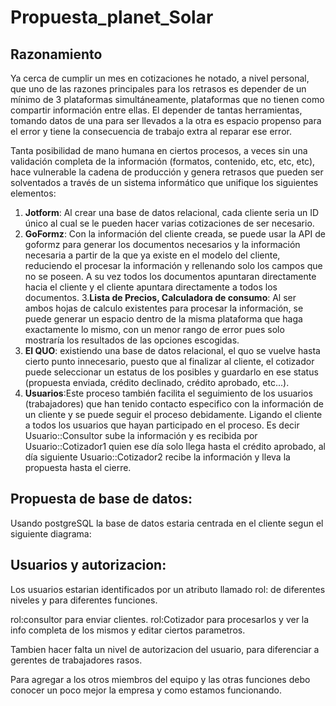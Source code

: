 # Propuesta_planet_Solar

## Razonamiento

Ya cerca de cumplir un mes en cotizaciones he notado, a nivel personal, que uno de las razones principales para los retrasos es depender de un mínimo de 3 plataformas simultáneamente, plataformas que no tienen como compartir información entre ellas. El depender de tantas herramientas, tomando datos de una para ser llevados a la otra es espacio propenso para el error y tiene la consecuencia de trabajo extra al reparar ese error.

Tanta posibilidad de mano humana en ciertos procesos, a veces sin una validación completa de la información (formatos, contenido, etc, etc, etc), hace vulnerable la cadena de producción y genera retrasos que pueden ser solventados a través de un sistema informático que unifique los siguientes elementos:

1. **Jotform**: Al crear una base de datos relacional, cada cliente seria un ID único al cual se le pueden hacer varias cotizaciones de ser necesario.
2. **GoFormz**: Con la información del cliente creada, se puede usar la API de goformz para generar los documentos necesarios y la información necesaria a partir de la que ya existe en el modelo del cliente, reduciendo el procesar la información y rellenando solo los campos que no se poseen. A su vez todos los documentos apuntaran directamente hacia el cliente y el cliente apuntara directamente a todos los documentos.
3.**Lista de Precios, Calculadora de consumo**: Al ser ambos hojas de calculo existentes para procesar la información, se puede generar un espacio dentro de la misma plataforma que haga exactamente lo mismo, con un menor rango de error pues solo mostraría los resultados de las opciones escogidas.
4. **El QUO**: existiendo una base de datos relacional, el quo se vuelve hasta cierto punto innecesario, puesto que al finalizar al cliente, el cotizador puede seleccionar un estatus de los posibles y guardarlo en ese status (propuesta enviada, crédito declinado, crédito aprobado, etc...).
5. **Usuarios**:Este proceso también facilita el seguimiento de los usuarios (trabajadores) que han tenido contacto especifico con la información de un cliente y se puede seguir el proceso debidamente. Ligando el cliente a todos los usuarios que hayan participado en el proceso. Es decir Usuario::Consultor sube la información y es recibida por Usuario::Cotizador1 quien ese día solo llega hasta el crédito aprobado, al día siguiente Usuario::Cotizador2 recibe la información y lleva la propuesta hasta el cierre.

## Propuesta de base de datos:

Usando postgreSQL la base de datos estaria centrada en el cliente segun el siguiente diagrama:


## Usuarios y autorizacion:

Los usuarios estarian identificados por un atributo llamado rol: de diferentes niveles y para diferentes funciones.

rol:consultor para enviar clientes.
rol:Cotizador para procesarlos y ver la info completa de los mismos y editar ciertos parametros.

Tambien hacer falta un nivel de autorizacion del usuario, para diferenciar a gerentes de trabajadores rasos.


Para agregar a los otros miembros del equipo y las otras funciones debo conocer un poco mejor la empresa y como estamos funcionando.
